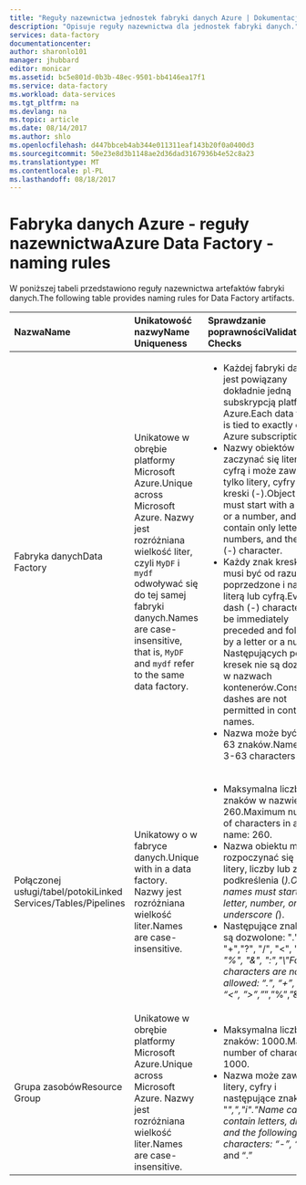 ```yaml
---
title: "Reguły nazewnictwa jednostek fabryki danych Azure | Dokumentacja firmy Microsoft"
description: "Opisuje reguły nazewnictwa dla jednostek fabryki danych."
services: data-factory
documentationcenter: 
author: sharonlo101
manager: jhubbard
editor: monicar
ms.assetid: bc5e801d-0b3b-48ec-9501-bb4146ea17f1
ms.service: data-factory
ms.workload: data-services
ms.tgt_pltfrm: na
ms.devlang: na
ms.topic: article
ms.date: 08/14/2017
ms.author: shlo
ms.openlocfilehash: d447bbceb4ab344e011311eaf143b20f0a0400d3
ms.sourcegitcommit: 50e23e8d3b1148ae2d36dad3167936b4e52c8a23
ms.translationtype: MT
ms.contentlocale: pl-PL
ms.lasthandoff: 08/18/2017
---
```

# <a name="azure-data-factory---naming-rules"></a><span data-ttu-id="bce0b-103">Fabryka danych Azure - reguły nazewnictwa</span><span class="sxs-lookup"><span data-stu-id="bce0b-103">Azure Data Factory - naming rules</span></span>
<span data-ttu-id="bce0b-104">W poniższej tabeli przedstawiono reguły nazewnictwa artefaktów fabryki danych.</span><span class="sxs-lookup"><span data-stu-id="bce0b-104">The following table provides naming rules for Data Factory artifacts.</span></span>

| <span data-ttu-id="bce0b-105">Nazwa</span><span class="sxs-lookup"><span data-stu-id="bce0b-105">Name</span></span> | <span data-ttu-id="bce0b-106">Unikatowość nazwy</span><span class="sxs-lookup"><span data-stu-id="bce0b-106">Name Uniqueness</span></span> | <span data-ttu-id="bce0b-107">Sprawdzanie poprawności</span><span class="sxs-lookup"><span data-stu-id="bce0b-107">Validation Checks</span></span> |
|:--- |:--- |:--- |
| <span data-ttu-id="bce0b-108">Fabryka danych</span><span class="sxs-lookup"><span data-stu-id="bce0b-108">Data Factory</span></span> |<span data-ttu-id="bce0b-109">Unikatowe w obrębie platformy Microsoft Azure.</span><span class="sxs-lookup"><span data-stu-id="bce0b-109">Unique across Microsoft Azure.</span></span> <span data-ttu-id="bce0b-110">Nazwy jest rozróżniana wielkość liter, czyli `MyDF` i `mydf` odwoływać się do tej samej fabryki danych.</span><span class="sxs-lookup"><span data-stu-id="bce0b-110">Names are case-insensitive, that is, `MyDF` and `mydf` refer to the same data factory.</span></span> |<ul><li><span data-ttu-id="bce0b-111">Każdej fabryki danych jest powiązany dokładnie jedną subskrypcją platformy Azure.</span><span class="sxs-lookup"><span data-stu-id="bce0b-111">Each data factory is tied to exactly one Azure subscription.</span></span></li><li><span data-ttu-id="bce0b-112">Nazwy obiektów muszą zaczynać się literą lub cyfrą i może zawierać tylko litery, cyfry i znak kreski (-).</span><span class="sxs-lookup"><span data-stu-id="bce0b-112">Object names must start with a letter or a number, and can contain only letters, numbers, and the dash (-) character.</span></span></li><li><span data-ttu-id="bce0b-113">Każdy znak kreski (-) musi być od razu poprzedzone i następuje literą lub cyfrą.</span><span class="sxs-lookup"><span data-stu-id="bce0b-113">Every dash (-) character must be immediately preceded and followed by a letter or a number.</span></span> <span data-ttu-id="bce0b-114">Następujących po sobie kresek nie są dozwolone w nazwach kontenerów.</span><span class="sxs-lookup"><span data-stu-id="bce0b-114">Consecutive dashes are not permitted in container names.</span></span></li><li><span data-ttu-id="bce0b-115">Nazwa może być 3 do 63 znaków.</span><span class="sxs-lookup"><span data-stu-id="bce0b-115">Name can be 3-63 characters long.</span></span></li></ul> |
| <span data-ttu-id="bce0b-116">Połączonej usługi/tabel/potoki</span><span class="sxs-lookup"><span data-stu-id="bce0b-116">Linked Services/Tables/Pipelines</span></span> |<span data-ttu-id="bce0b-117">Unikatowy o w fabryce danych.</span><span class="sxs-lookup"><span data-stu-id="bce0b-117">Unique with in a data factory.</span></span> <span data-ttu-id="bce0b-118">Nazwy jest rozróżniana wielkość liter.</span><span class="sxs-lookup"><span data-stu-id="bce0b-118">Names are case-insensitive.</span></span> |<ul><li><span data-ttu-id="bce0b-119">Maksymalna liczba znaków w nazwie tabeli: 260.</span><span class="sxs-lookup"><span data-stu-id="bce0b-119">Maximum number of characters in a table name: 260.</span></span></li><li><span data-ttu-id="bce0b-120">Nazwa obiektu musi rozpoczynać się od litery, liczby lub znaku podkreślenia (_).</span><span class="sxs-lookup"><span data-stu-id="bce0b-120">Object names must start with a letter, number, or an underscore (_).</span></span></li><li><span data-ttu-id="bce0b-121">Następujące znaki nie są dozwolone: ".", "+","?", "/", "<", ">","*", "%", "&", ":","\\"</span><span class="sxs-lookup"><span data-stu-id="bce0b-121">Following characters are not allowed: “.”, “+”, “?”, “/”, “<”, ”>”,”*”,”%”,”&”,”:”,”\\”</span></span></li></ul> |
| <span data-ttu-id="bce0b-122">Grupa zasobów</span><span class="sxs-lookup"><span data-stu-id="bce0b-122">Resource Group</span></span> |<span data-ttu-id="bce0b-123">Unikatowe w obrębie platformy Microsoft Azure.</span><span class="sxs-lookup"><span data-stu-id="bce0b-123">Unique across Microsoft Azure.</span></span> <span data-ttu-id="bce0b-124">Nazwy jest rozróżniana wielkość liter.</span><span class="sxs-lookup"><span data-stu-id="bce0b-124">Names are case-insensitive.</span></span> |<ul><li><span data-ttu-id="bce0b-125">Maksymalna liczba znaków: 1000.</span><span class="sxs-lookup"><span data-stu-id="bce0b-125">Maximum number of characters: 1000.</span></span></li><li><span data-ttu-id="bce0b-126">Nazwa może zawierać litery, cyfry i następujące znaki: "-", "_",","i"."</span><span class="sxs-lookup"><span data-stu-id="bce0b-126">Name can contain letters, digits, and the following characters: “-”, “_”, “,” and “.”</span></span></li></ul> |

